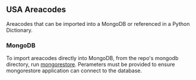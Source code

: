 ## USA Areacodes
Areacodes that can be imported into a MongoDB or referenced in a Python Dictionary.

### MongoDB
To import areacodes directly into MongoDB, from the repo's mongodb directory, run [mongorestore](https://docs.mongodb.com/manual/reference/program/mongorestore/). Perameters must be provided to ensure mongorestore application can connect to the database.


